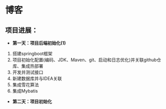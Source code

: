# 博客

## 项目进展：
* **第一天：项目后端初始化(1)**
1. 搭建springboot框架
2. 项目初始化配置(编码、JDK、Maven、git、启动和日志优化)并关联github仓库、集成热部署
3. 开发并测试接口
4. 新建数据库并与IDEA关联
5. 集成雪花算法
6. 集成Mybatis

* **第二天：项目初始化**